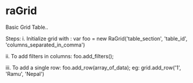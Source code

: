 # raGrid
Basic Grid Table.. 

Steps:
i. Initialize grid with : 
var foo = new RaGrid('table_section', 'table_id', 'columns_separated_in_comma')

ii. To add filters in columns:
foo.add_filters();

iii. To add a single row:
foo.add_row(array_of_data);
eg: grid.add_row('1', 'Ramu', 'Nepal')
